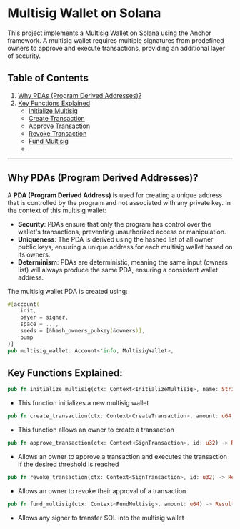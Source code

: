 # Multisig Wallet on Solana

This project implements a Multisig Wallet on Solana using the Anchor framework. A multisig wallet requires multiple signatures from predefined owners to approve and execute transactions, providing an additional layer of security.

## Table of Contents
1. [Why PDAs (Program Derived Addresses)?](#why-pdas-program-derived-addresses)
2. [Key Functions Explained](#key-functions-explained)
   - [Initialize Multisig](#initialize-multisig)
   - [Create Transaction](#create-transaction)
   - [Approve Transaction](#approve-transaction)
   - [Revoke Transaction](#revoke-transaction)
   - [Fund Multisig](#fund-multisig)
   - 
---

## Why PDAs (Program Derived Addresses)?

A **PDA (Program Derived Address)** is used for creating a unique address that is controlled by the program and not associated with any private key. In the context of this multisig wallet:
- **Security**: PDAs ensure that only the program has control over the wallet's transactions, preventing unauthorized access or manipulation.
- **Uniqueness**: The PDA is derived using the hashed list of all owner public keys, ensuring a unique address for each multisig wallet based on its owners.
- **Determinism**: PDAs are deterministic, meaning the same input (owners list) will always produce the same PDA, ensuring a consistent wallet address.

The multisig wallet PDA is created using:
```rust
#[account(
    init,
    payer = signer, 
    space = ...,
    seeds = [&hash_owners_pubkey(&owners)],  
    bump
)]
pub multisig_wallet: Account<'info, MultisigWallet>,
```

## Key Functions Explained:
```rust
pub fn initialize_multisig(ctx: Context<InitializeMultisig>, name: String, owners: Vec<Pubkey>, threshold: u8) -> Result<()>
```
- This function initializes a new multisig wallet

```rust
pub fn create_transaction(ctx: Context<CreateTransaction>, amount: u64, recipient: Pubkey) -> Result<()>
```
- This function allows an owner to create a transaction

```rust
pub fn approve_transaction(ctx: Context<SignTransaction>, id: u32) -> Result<()>
```
- Allows an owner to approve a transaction and executes the transaction if the desired threshold is reached

```rust
pub fn revoke_transaction(ctx: Context<SignTransaction>, id: u32) -> Result<()>
```
- Allows an owner to revoke their approval of a transaction

``` rust
pub fn fund_multisig(ctx: Context<FundMultisig>, amount: u64) -> Result<()>
```
- Allows any signer to transfer SOL into the multisig wallet





